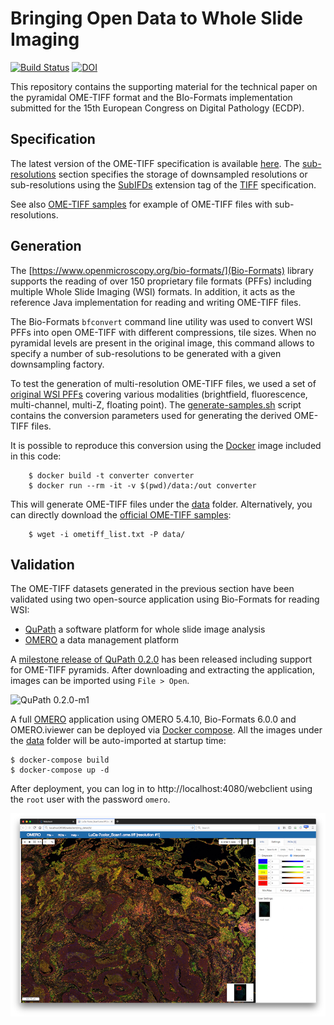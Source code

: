# Bringing Open Data to Whole Slide Imaging

[![Build Status](https://travis-ci.org/ome/ecdp2019-publication.svg)](https://travis-ci.org/ome/ecdp2019-publication)
[![DOI](https://zenodo.org/badge/174513696.svg)](https://zenodo.org/badge/latestdoi/174513696)

This repository contains the supporting material for the technical paper on
the pyramidal OME-TIFF format and the BIo-Formats implementation submitted for
the 15th European Congress on Digital Pathology (ECDP).

## Specification

The latest version of the OME-TIFF specification is available 
[here](https://docs.openmicroscopy.org/latest/ome-model/ome-tiff/data.html#sub-resolutions). The 
[sub-resolutions](https://docs.openmicroscopy.org/ome-model/6.0.0/ome-tiff/data.html#sub-resolutions)
section specifies the storage of downsampled resolutions or sub-resolutions
using the
[SubIFDs](https://www.awaresystems.be/imaging/tiff/tifftags/subifds.html)
extension tag of the [TIFF](https://www.adobe.io/open/standards/TIFF.html)
specification.

See also [OME-TIFF samples](https://docs.openmicroscopy.org/latest/ome-model6/ome-tiff/data.html#sub-resolutions)
for example of OME-TIFF files with sub-resolutions.

## Generation

The [https://www.openmicroscopy.org/bio-formats/](Bio-Formats) library supports
the reading of over 150 proprietary file formats (PFFs) including multiple 
Whole Slide Imaging (WSI) formats. In addition, it acts as the reference Java
implementation for reading and writing OME-TIFF files.

The Bio-Formats `bfconvert` command line utility was used to convert 
WSI PFFs into open OME-TIFF with different compressions, tile sizes. When
no pyramidal levels are present in the original image, this command allows
to specify a number of sub-resolutions to be generated with a given
downsampling factory.

To test the generation of multi-resolution OME-TIFF files, we used a set of
[original WSI PFFs](converter/sample_sources.txt) covering various modalities
(brightfield, fluorescence, multi-channel, multi-Z, floating point). The
[generate-samples.sh](generate-samples.sh) script contains the conversion
parameters used for generating the derived OME-TIFF files.

It is possible to reproduce this conversion using the [Docker](converter/Dockerfile) image included in this code:

        $ docker build -t converter converter
        $ docker run --rm -it -v $(pwd)/data:/out converter

This will generate OME-TIFF files under the [data](data) folder.
Alternatively, you can directly download the
[official OME-TIFF samples](ometiff_list.txt):

        $ wget -i ometiff_list.txt -P data/
## Validation

The OME-TIFF datasets generated in the previous section have been validated
using two open-source application using Bio-Formats for reading WSI:

- [QuPath](https://qupath.github.io) a software platform for whole slide image analysis
- [OMERO](https://www.openmicroscopy.org/omero) a data management platform

A [milestone release of QuPath 0.2.0](https://github.com/qupath/qupath/releases/tag/v0.2.0-m1)
has been released including support for OME-TIFF pyramids. After downloading
and extracting the application, images can be imported using `File > Open`.

![QuPath 0.2.0-m1](QuPath.png)

A full [OMERO](https://www.openmicroscopy.org/omero) application using OMERO 5.4.10, Bio-Formats 6.0.0 and OMERO.iviewer can be deployed via
[Docker compose](https://docs.docker.com/compose/). All the images under
the [data](data) folder will be auto-imported at startup time:

    $ docker-compose build
    $ docker-compose up -d

After deployment, you can log in to http://localhost:4080/webclient using the
`root` user with the password `omero`.

![OMERO](OMERO.png)
